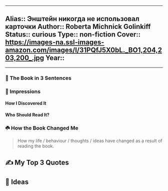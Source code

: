 
---
Alias:: Энштейн никогда не использовал карточки
Author:: Roberta Michnick Golinkiff
Status:: curious
Type:: non-fiction
Cover:: https://images-na.ssl-images-amazon.com/images/I/31PQfJ5X0bL._BO1,204,203,200_.jpg
Year::
---

---

### 🚀 The Book in 3 Sentences

### 🎨 Impressions

#### How I Discovered It

#### Who Should Read It?

### ☘️ How the Book Changed Me

> How my life / behaviour / thoughts / ideas have changed as a result of reading the book.

## ✍️ My Top 3 Quotes

## 📒 Ideas